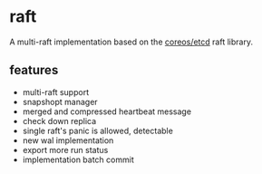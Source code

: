 # raft

A multi-raft implementation based on the [coreos/etcd](https://github.com/coreos/etcd) raft library.


## features  
- multi-raft support    
- snapshopt manager   
- merged and compressed heartbeat message    
- check down replica      
- single raft's panic is allowed, detectable  
- new wal implementation    
- export more run status    
- implementation batch commit
